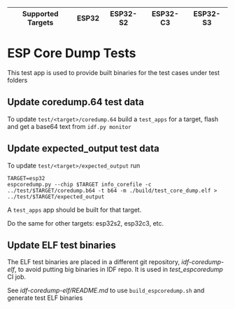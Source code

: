 | Supported Targets | ESP32 | ESP32-S2 | ESP32-C3 | ESP32-S3 |
| ----------------- | ----- | -------- | -------- | -------- |

# ESP Core Dump Tests

This test app is used to provide built binaries for the test cases under test folders

## Update coredump.64 test data

To update `test/<target>/coredump.64` build a `test_apps` for a target, flash and get a base64 text from `idf.py monitor`

## Update expected_output test data

To update `test/<target>/expected_output` run

```
TARGET=esp32
espcoredump.py --chip $TARGET info_corefile -c ../test/$TARGET/coredump.b64 -t b64 -m ./build/test_core_dump.elf > ../test/$TARGET/expected_output
```

A `test_apps` app should be built for that target.

Do the same for other targets: esp32s2, esp32c3, etc.

## Update ELF test binaries

The ELF test binaries are placed in a different git repository, _idf-coredump-elf_, to avoid putting big binaries in IDF repo.
It is used in _test_espcoredump_ CI job.

See _idf-coredump-elf/README.md_ to use `build_espcoredump.sh` and generate test ELF binaries
